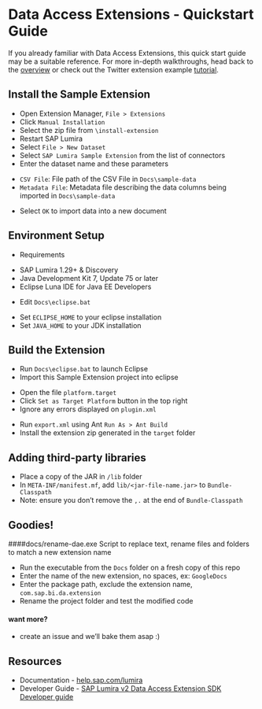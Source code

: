 # Data Access Extensions - Quickstart Guide

If you already familiar with Data Access Extensions, this quick start guide may be a suitable reference. For more in-depth walkthroughs, head back to the [overview](../../README.md) or check out the Twitter extension example [tutorial](https://github.com/denzalereese/lumira-extension-da-twitter).

Install the Sample Extension
-----------------
* Open Extension Manager, `File > Extensions`
* Click `Manual Installation`
* Select the zip file from `\install-extension`
* Restart SAP Lumira
* Select `File > New Dataset`
* Select `SAP Lumira Sample Extension` from the list of connectors
* Enter the dataset name and these parameters
 + `CSV File`: File path of the CSV File in `Docs\sample-data`
 + `Metadata File`: Metadata file describing the data columns being imported in `Docs\sample-data`
* Select `OK` to import data into a new document

Environment Setup
-----------------
* Requirements
 + SAP Lumira 1.29+ & Discovery
 + Java Development Kit 7, Update 75 or later
 + Eclipse Luna IDE for Java EE Developers
* Edit `Docs\eclipse.bat`
 + Set `ECLIPSE_HOME` to your eclipse installation
 + Set `JAVA_HOME` to your JDK installation

Build the Extension
------------------
* Run `Docs\eclipse.bat` to launch Eclipse
* Import this Sample Extension project into eclipse
 + Open the file `platform.target`
 + Click `Set as Target Platform` button in the top right
 + Ignore any errors displayed on `plugin.xml` 
* Run `export.xml` using Ant `Run As > Ant Build`
* Install the extension zip generated in the `target` folder 

Adding third-party libraries
-------------------
* Place a copy of the JAR in `/lib` folder
* In `META-INF/manifest.mf`, add `lib/<jar-file-name.jar>` to `Bundle-Classpath`
* Note: ensure you don’t remove the `,.` at the end of `Bundle-Classpath`

Goodies!
-------
####docs/rename-dae.exe
Script to replace text, rename files and folders to match a new extension name
* Run the executable from the `Docs` folder on a fresh copy of this repo
* Enter the name of the new extension, no spaces, ex: `GoogleDocs`
* Enter the package path, exclude the extension name, `com.sap.bi.da.extension`
* Rename the project folder and test the modified code

#### want more?
* create an issue and we’ll bake them asap :)

Resources
-----------
* Documentation - [help.sap.com/lumira](http://help.sap.com/lumira)
* Developer Guide - [SAP Lumira v2 Data Access Extension SDK Developer guide](http://help.sap.com/businessobject/product_guides/vi01/en/lum_125_dae_dev_en.pdf)